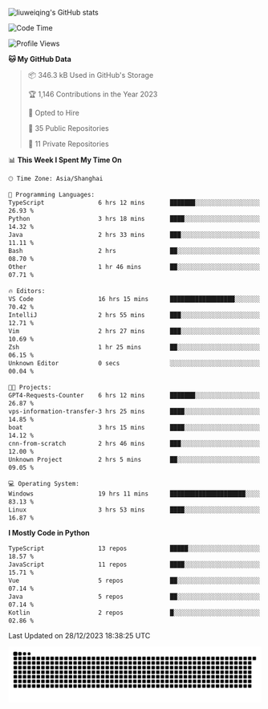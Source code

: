![liuweiqing's GitHub stats](https://github-readme-stats.vercel.app/api?username=14790897&show_icons=true&locale=cn&include_all_commits=true&count_private=true)

<!--START_SECTION:waka-->
![Code Time](http://img.shields.io/badge/Code%20Time-580%20hrs%2052%20mins-blue)

![Profile Views](http://img.shields.io/badge/Profile%20Views-29-blue)

**🐱 My GitHub Data** 

> 📦 346.3 kB Used in GitHub's Storage 
 > 
> 🏆 1,146 Contributions in the Year 2023
 > 
> 💼 Opted to Hire
 > 
> 📜 35 Public Repositories 
 > 
> 🔑 11 Private Repositories 
 > 
📊 **This Week I Spent My Time On** 

```text
🕑︎ Time Zone: Asia/Shanghai

💬 Programming Languages: 
TypeScript               6 hrs 12 mins       ███████░░░░░░░░░░░░░░░░░░   26.93 % 
Python                   3 hrs 18 mins       ████░░░░░░░░░░░░░░░░░░░░░   14.32 % 
Java                     2 hrs 33 mins       ███░░░░░░░░░░░░░░░░░░░░░░   11.11 % 
Bash                     2 hrs               ██░░░░░░░░░░░░░░░░░░░░░░░   08.70 % 
Other                    1 hr 46 mins        ██░░░░░░░░░░░░░░░░░░░░░░░   07.71 % 

🔥 Editors: 
VS Code                  16 hrs 15 mins      ██████████████████░░░░░░░   70.42 % 
IntelliJ                 2 hrs 55 mins       ███░░░░░░░░░░░░░░░░░░░░░░   12.71 % 
Vim                      2 hrs 27 mins       ███░░░░░░░░░░░░░░░░░░░░░░   10.69 % 
Zsh                      1 hr 25 mins        ██░░░░░░░░░░░░░░░░░░░░░░░   06.15 % 
Unknown Editor           0 secs              ░░░░░░░░░░░░░░░░░░░░░░░░░   00.04 % 

🐱‍💻 Projects: 
GPT4-Requests-Counter    6 hrs 12 mins       ███████░░░░░░░░░░░░░░░░░░   26.87 % 
vps-information-transfer-3 hrs 25 mins       ████░░░░░░░░░░░░░░░░░░░░░   14.85 % 
boat                     3 hrs 15 mins       ████░░░░░░░░░░░░░░░░░░░░░   14.12 % 
cnn-from-scratch         2 hrs 46 mins       ███░░░░░░░░░░░░░░░░░░░░░░   12.00 % 
Unknown Project          2 hrs 5 mins        ██░░░░░░░░░░░░░░░░░░░░░░░   09.05 % 

💻 Operating System: 
Windows                  19 hrs 11 mins      █████████████████████░░░░   83.13 % 
Linux                    3 hrs 53 mins       ████░░░░░░░░░░░░░░░░░░░░░   16.87 % 
```

**I Mostly Code in Python** 

```text
TypeScript               13 repos            █████░░░░░░░░░░░░░░░░░░░░   18.57 % 
JavaScript               11 repos            ████░░░░░░░░░░░░░░░░░░░░░   15.71 % 
Vue                      5 repos             ██░░░░░░░░░░░░░░░░░░░░░░░   07.14 % 
Java                     5 repos             ██░░░░░░░░░░░░░░░░░░░░░░░   07.14 % 
Kotlin                   2 repos             █░░░░░░░░░░░░░░░░░░░░░░░░   02.86 % 
```




 Last Updated on 28/12/2023 18:38:25 UTC
<!--END_SECTION:waka-->

<picture>
  <source media="(prefers-color-scheme: dark)" srcset="https://raw.githubusercontent.com/14790897/14790897/output/github-contribution-grid-snake-dark.svg" />
  <source media="(prefers-color-scheme: light)" srcset="https://raw.githubusercontent.com/14790897/14790897/output/github-contribution-grid-snake.svg" />
  <img alt="github-snake" src="https://raw.githubusercontent.com/14790897/14790897/output/github-contribution-grid-snake.svg" />
</picture>
